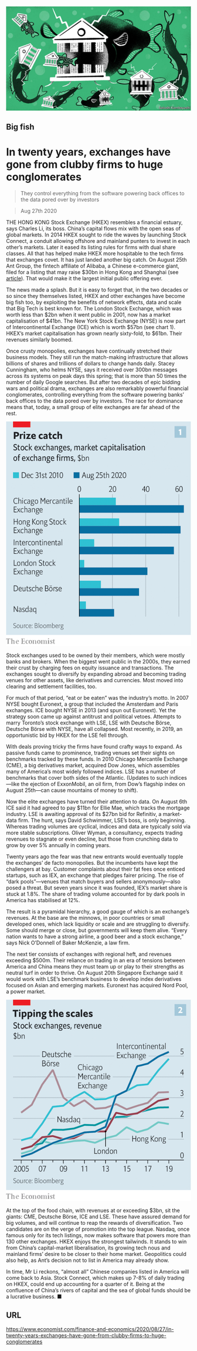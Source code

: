 ![](./images/20200829_FND001_0.jpg)

## Big fish

# In twenty years, exchanges have gone from clubby firms to huge conglomerates

> They control everything from the software powering back offices to the data pored over by investors

> Aug 27th 2020

THE HONG KONG Stock Exchange (HKEX) resembles a financial estuary, says Charles Li, its boss. China’s capital flows mix with the open seas of global markets. In 2014 HKEX sought to ride the waves by launching Stock Connect, a conduit allowing offshore and mainland punters to invest in each other’s markets. Later it eased its listing rules for firms with dual share classes. All that has helped make HKEX more hospitable to the tech firms that exchanges covet. It has just landed another big catch. On August 25th Ant Group, the fintech affiliate of Alibaba, a Chinese e-commerce giant, filed for a listing that may raise $30bn in Hong Kong and Shanghai (see [article](https://www.economist.com//node/21791253)). That would make it the largest initial public offering ever.

The news made a splash. But it is easy to forget that, in the two decades or so since they themselves listed, HKEX and other exchanges have become big fish too, by exploiting the benefits of network effects, data and scale that Big Tech is best known for. The London Stock Exchange, which was worth less than $2bn when it went public in 2001, now has a market capitalisation of $41bn. The New York Stock Exchange (NYSE) is now part of Intercontinental Exchange (ICE) which is worth $57bn (see chart 1). HKEX’s market capitalisation has grown nearly sixty-fold, to $61bn. Their revenues similarly boomed.

Once crusty monopolies, exchanges have continually stretched their business models. They still run the match-making infrastructure that allows billions of shares and trillions of dollars to change hands daily. Stacey Cunningham, who helms NYSE, says it received over 300bn messages across its systems on peak days this spring; that is more than 50 times the number of daily Google searches. But after two decades of epic bidding wars and political drama, exchanges are also remarkably powerful financial conglomerates, controlling everything from the software powering banks’ back offices to the data pored over by investors. The race for dominance means that, today, a small group of elite exchanges are far ahead of the rest.



![](./images/20200829_FNC367.png)

Stock exchanges used to be owned by their members, which were mostly banks and brokers. When the biggest went public in the 2000s, they earned their crust by charging fees on equity issuance and transactions. The exchanges sought to diversify by expanding abroad and becoming trading venues for other assets, like derivatives and currencies. Most moved into clearing and settlement facilities, too.

For much of that period, “eat or be eaten” was the industry’s motto. In 2007 NYSE bought Euronext, a group that included the Amsterdam and Paris exchanges. ICE bought NYSE in 2013 (and spun out Euronext). Yet the strategy soon came up against antitrust and political vetoes. Attempts to marry Toronto’s stock exchange with LSE, LSE with Deutsche Börse, Deutsche Börse with NYSE, have all collapsed. Most recently, in 2019, an opportunistic bid by HKEX for the LSE fell through.

With deals proving tricky the firms have found crafty ways to expand. As passive funds came to prominence, trading venues set their sights on benchmarks tracked by these funds. In 2010 Chicago Mercantile Exchange (CME), a big derivatives market, acquired Dow Jones, which assembles many of America’s most widely followed indices. LSE has a number of benchmarks that cover both sides of the Atlantic. (Updates to such indices—like the ejection of ExxonMobil, an oil firm, from Dow’s flagship index on August 25th—can cause mountains of money to shift).

Now the elite exchanges have turned their attention to data. On August 6th ICE said it had agreed to pay $11bn for Ellie Mae, which tracks the mortgage industry. LSE is awaiting approval of its $27bn bid for Refinitiv, a market-data firm. The hunt, says David Schwimmer, LSE’s boss, is only beginning. Whereas trading volumes are cyclical, indices and data are typically sold via more stable subscriptions. Oliver Wyman, a consultancy, expects trading revenues to stagnate or even decline, but those from crunching data to grow by over 5% annually in coming years.

Twenty years ago the fear was that new entrants would eventually topple the exchanges’ de facto monopolies. But the incumbents have kept the challengers at bay. Customer complaints about their fat fees once enticed startups, such as IEX, an exchange that pledges fairer pricing. The rise of “dark pools”—venues that match buyers and sellers anonymously—also posed a threat. But seven years since it was founded, IEX’s market share is stuck at 1.8%. The share of trading volume accounted for by dark pools in America has stabilised at 12%.

The result is a pyramidal hierarchy, a good gauge of which is an exchange’s revenues. At the base are the minnows, in poor countries or small developed ones, which lack liquidity or scale and are struggling to diversify. Some should merge or close, but governments will keep them alive. “Every nation wants to have a strong airline, a good beer and a stock exchange,” says Nick O’Donnell of Baker McKenzie, a law firm.

The next tier consists of exchanges with regional heft, and revenues exceeding $500m. Their reliance on trading in an era of tensions between America and China means they must team up or play to their strengths as neutral turf in order to thrive. On August 20th Singapore Exchange said it would work with LSE’s benchmark business to develop index derivatives focused on Asian and emerging markets. Euronext has acquired Nord Pool, a power market.



![](./images/20200829_FNC368.png)

At the top of the food chain, with revenues at or exceeding $3bn, sit the giants: CME, Deutsche Börse, ICE and LSE. These have assured demand for big volumes, and will continue to reap the rewards of diversification. Two candidates are on the verge of promotion into the top league. Nasdaq, once famous only for its tech listings, now makes software that powers more than 130 other exchanges. HKEX enjoys the strongest tailwinds. It stands to win from China’s capital-market liberalisation, its growing tech nous and mainland firms’ desire to be closer to their home market. Geopolitics could also help, as Ant’s decision not to list in America may already show.

In time, Mr Li reckons, “almost all” Chinese companies listed in America will come back to Asia. Stock Connect, which makes up 7-8% of daily trading on HKEX, could end up accounting for a quarter of it. Being at the confluence of China’s rivers of capital and the sea of global funds should be a lucrative business. ■

## URL

https://www.economist.com/finance-and-economics/2020/08/27/in-twenty-years-exchanges-have-gone-from-clubby-firms-to-huge-conglomerates
